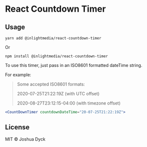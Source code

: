 # React Countdown Timer

## Usage

`yarn add @inlightmedia/react-countdown-timer`

Or

`npm install @inlightmedia/react-countdown-timer`

To use this timer, just pass in an ISO8601 formatted dateTime string.

For example:
> Some accepted ISO8601 formats:
>
> 2020-07-25T21:22:19Z (with UTC offset)
>
> 2020-08-27T23:12:15-04:00 (with timezone offset)

```jsx
<CountDownTimer countdownDateTime="20-07-25T21:22:19Z">
```

## License

MIT © Joshua Dyck
